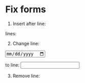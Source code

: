 # Fix forms #

1. Insert after line:
<script src="https://ajax.googleapis.com/ajax/libs/jquery/3.1.1/jquery.min.js"></script>

lines:
<link rel="stylesheet" href="http://ajax.googleapis.com/ajax/libs/jqueryui/1.12.1/themes/smoothness/jquery-ui.css">
<script src="https://code.jquery.com/ui/1.12.1/jquery-ui.js"></script>
<script>
	$(function() {
        var el=$("#sdate");
        el.datepicker();
    });
</script>


2. Change line:
<input name="sdate" type="date" value="">

to line:
<input name="sdate" type="text" id="sdate">


3. Remove line:
<script src="https://ajax.googleapis.com/ajax/libs/jquery/1.11.2/jquery.min.js"></script>
